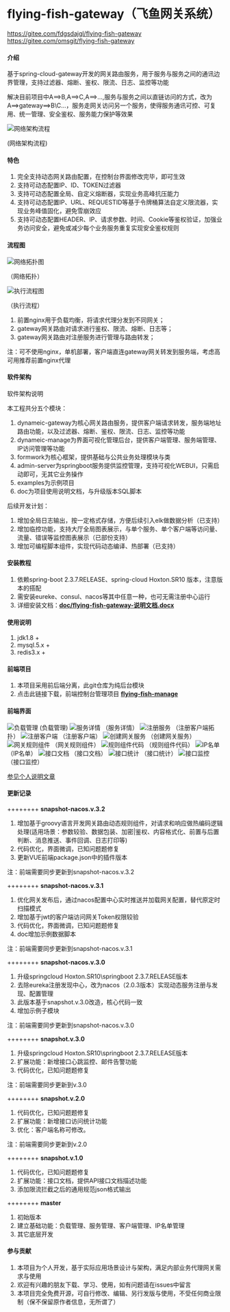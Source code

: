 # flying-fish-gateway（飞鱼网关系统）
https://gitee.com/fdgsdajgl/flying-fish-gateway
https://gitee.com/omsgit/flying-fish-gateway
#### 介绍

基于spring-cloud-gateway开发的网关路由服务，用于服务与服务之间的通讯边界管理，支持过滤器、熔断、鉴权、限流、日志、监控等功能

解决目前项目中A==>B,A==>C,A==>...,服务与服务之间以直链访问的方式，改为A==>gateway==>B\C\...，服务走网关访问另一个服务，使得服务通讯可控、可复用、统一管理、安全鉴权、服务能力保护等效果

![网络架构流程](https://oscimg.oschina.net/oscnet/up-561ee6859c868ed8b098b313097d4f726c5.png "网络架构流程")

(网络架构流程)

#### 特色

1.  完全支持动态网关路由配置，在控制台界面修改完毕，即可生效
2.  支持可动态配置IP、ID、TOKEN过滤器
3.  支持可动态配置全局、自定义熔断器，实现业务高峰抗压能力
4.  支持可动态配置IP、URL、REQUESTID等基于令牌桶算法自定义限流器，实现业务峰值固化，避免雪崩效应
4.  支持可动态配置HEADER、IP、请求参数、时间、Cookie等鉴权验证，加强业务访问安全，避免或减少每个业务服务重复实现安全鉴权规则

#### 流程图
![网络拓扑图](https://oscimg.oschina.net/oscnet/up-eb3ae5a6e7c95e3f28ac4bc666e6455ea9a.png "网络拓扑")

（网络拓扑）

![执行流程图](https://oscimg.oschina.net/oscnet/up-060f6ce5895acaad0bb35dafca4c76ecf1e.png "执行流程")

（执行流程）

1.  前置nginx用于负载均衡，将请求代理分发到不同网关；
2.  gateway网关路由对请求进行鉴权、限流、熔断、日志等；
3.  gateway网关路由对注册服务进行管理与路由转发；

注：可不使用nginx，单机部署，客户端直连gateway网关转发到服务端，考虑高可用推荐前置nginx代理

#### 软件架构

软件架构说明

本工程共分五个模块：
1.  dynameic-gateway为核心网关路由服务，提供客户端请求转发，服务端地址路由功能，以及过滤器、熔断、鉴权、限流、日志、监控等功能
2.  dynameic-manage为界面可视化管理后台，提供客户端管理、服务端管理、IP访问管理等功能
3.  formwork为核心框架，提供基础与公共业务处理模块与类
4.  admin-server为springboot服务提供监控管理，支持可视化WEBUI，只需启动即可，无其它业务操作
5.  examples为示例项目
6.  doc为项目使用说明文档，与升级版本SQL脚本


后续开发计划：
1.  增加全局日志输出，按一定格式存储，方便后续引入elk做数据分析（已支持）
2.  增加临控功能，支持大厅全局图表展示，与单个服务、单个客户端等访问量、流量、错误等监控图表展示（已部份支持）
3.  增加可编程脚本组件，实现代码动态编译、热部署（已支持）


#### 安装教程

1.  依赖spring-boot 2.3.7.RELEASE、spring-cloud Hoxton.SR10 版本，注意版本的搭配
2.  需安装eureke、consul、nacos等其中任意一种，也可无需注册中心运行
3.  详细安装文档：**[doc/flying-fish-gateway-说明文档.docx](https://gitee.com/omsgit/flying-fish-gateway/tree/snapshot-nacos.v.3.2/doc)** 

#### 使用说明

1.  jdk1.8 +
2.  mysql.5.x + 
3.  redis3.x +

#### 前端项目

1. 本项目采用前后端分离，此git仓库为纯后台模块
2. 点击此链接下载，前端控制台管理项目 **[flying-fish-manage](https://gitee.com/omsgit/flying-fish-manage)** 

#### 前端界面
![负载管理](https://oscimg.oschina.net/oscnet/up-69a24d02ef07aa936fb08d975094fc091f9.png "负载管理")
(负载管理)
![服务详情](https://oscimg.oschina.net/oscnet/up-59965a0a5c4a81408c39ed05e455d1cd92e.png "服务详情")
（服务详情）
![注册服务](https://oscimg.oschina.net/oscnet/up-a6bf4b28a70bebfad8a64ec06ca3048f7ab.png "注册服务")
（注册客户端拓扑）
![注册客户端](https://oscimg.oschina.net/oscnet/up-1fc8fe48b58c22b5ed55fcfc8ceb967dbae.jpg "注册客户端")
（注册客户端）
![创建网关服务](https://oscimg.oschina.net/oscnet/up-068a1f08fe891ad61a3077702b77531a4ab.jpg "创建网关服务")
（创建网关服务）
![网关规则组件](https://oscimg.oschina.net/oscnet/up-81032cc9d0db52a33e85a448d39bec73a01.jpg "网关规则组件")
（网关规则组件）
![规则组件代码](https://oscimg.oschina.net/oscnet/up-bf5c7972212f79faaef2f54240cca3ea279.jpg "规则组件代码")
（规则组件代码）
![IP名单](https://oscimg.oschina.net/oscnet/up-4f65dc499db0ac4031b94f86e8d4c93737f.png "IP名单")
（IP名单）
![接口文档](https://oscimg.oschina.net/oscnet/up-a5fad9cf38978d22150fb633e367583d720.png "接口文档")
（接口文档）
![接口统计](https://oscimg.oschina.net/oscnet/up-72f2ccc487377e1f585c72b270e3c0d529e.JPEG "接口统计")
（接口统计）
![接口监控](https://oscimg.oschina.net/oscnet/up-16fe307cc86ff3d49f0dce35b6019549d26.JPEG "接口监控")
（接口监控）

[参见个人说明文章](https://my.oschina.net/u/437309?tab=newest&catalogId=7056744)

#### 更新记录
  ++++++++ **snapshot-nacos.v.3.2** 
 1. 增加基于groovy语言开发网关路由动态规则组件，对请求和响应做热编码逻辑处理(适用场景：参数较验、数据包装、加密|鉴权、内容格式化、前置与后置判断、消息推送、事件回调、日志打印等)
 2. 代码优化，界面微调，已知问题题修复
 3. 更新VUE前端package.json中的插件版本
 
 注：前端需要同步更新到snapshot-nacos.v.3.2
 
 ++++++++ **snapshot-nacos.v.3.1** 
1. 优化网关发布后，通过nacos配置中心实时推送并加载网关配置，替代原定时扫描模式
2. 增加基于jwt的客户端访问网关Token权限较验
3. 代码优化，界面微调，已知问题题修复
4. doc增加示例数据脚本

注：前端需要同步更新到snapshot-nacos.v.3.1

 ++++++++ **snapshot-nacos.v.3.0** 
1. 升级springcloud Hoxton.SR10\springboot 2.3.7.RELEASE版本
2. 去除eureka注册发现中心，改为nacos（2.0.3版本）实现动态服务注册与发现、配置管理
3. 此版本基于snapshot.v.3.0改造，核心代码一致
4. 增加示例子模块

注：前端需要同步更新到snapshot-nacos.v.3.0

 ++++++++ **snapshot.v.3.0** 
1. 升级springcloud Hoxton.SR10\springboot 2.3.7.RELEASE版本
2. 扩展功能：新增接口心跳监控、邮件告警功能
3. 代码优化，已知问题题修复

注：前端需要同步更新到v.3.0

 ++++++++ **snapshot.v.2.0** 
1. 代码优化，已知问题题修复
2. 扩展功能：新增接口访问统计功能
3. 优化：客户端名称可修改。

注：前端需要同步更新到v.2.0

 ++++++++ **snapshot.v.1.0** 
1. 代码优化，已知问题题修复
2. 扩展功能：接口文档，提供API接口文档描述功能
3. 添加限流拦截之后的通用规范json格式输出

 ++++++++ **master** 
1. 初始版本
2. 建立基础功能：负载管理、服务管理、客户端管理、IP名单管理
3. 其它底层开发


#### 参与贡献

1.  本项目为个人开发，基于实际应用场景设计与架构，满足内部业务代理网关需求与使用
2.  欢迎有兴趣的朋友下载、学习、使用，如有问题请在issues中留言
3.  本项目完全免费开源，可自行修改、编辑、另行发版与使用，不受任何商业限制（保不保留原作者信息，无所谓了）

